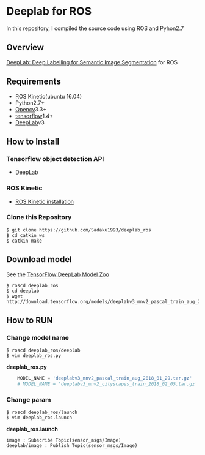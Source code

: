 # Deeplab for ROS
In this repository, I compiled the source code using ROS and Pyhon2.7

## Overview
[DeepLab: Deep Labelling for Semantic Image Segmentation](https://github.com/tensorflow/models/tree/master/research/deeplab) for ROS

## Requirements
- ROS Kinetic(ubuntu 16.04)
- Python2.7+
- [Opencv](https://opencv.org/)3.3+
- [tensorflow](https://www.tensorflow.org/install/)1.4+
- [DeepLab](https://github.com/tensorflow/models/tree/master/research/deeplab)v3

## How to Install
### Tensorflow object detection API
- [DeepLab](https://github.com/tensorflow/models/blob/master/research/deeplab/g3doc/installation.md)
### ROS Kinetic
- [ROS Kinetic installation](http://wiki.ros.org/ja/kinetic/Installation/Ubuntu)
### Clone this Repository
```
$ git clone https://github.com/Sadaku1993/deeplab_ros
$ cd catkin_ws
$ catkin make
```

## Download model
See the [TensorFlow DeepLab Model Zoo](https://github.com/tensorflow/models/blob/master/research/deeplab/g3doc/model_zoo.md)
```
$ roscd deeplab_ros
$ cd deeplab
$ wget http://download.tensorflow.org/models/deeplabv3_mnv2_pascal_train_aug_2018_01_29.tar.gz 
```

## How to RUN
### Change model name
```
$ roscd deeplab_ros/deeplab
$ vim deeplab_ros.py
```
**deeplab_ros.py**
```python
    MODEL_NAME = 'deeplabv3_mnv2_pascal_train_aug_2018_01_29.tar.gz'
    # MODEL_NAME = 'deeplabv3_mnv2_cityscapes_train_2018_02_05.tar.gz'
```

### Change param
```
$ roscd deeplab_ros/launch
$ vim deeplab_ros.launch
```
**deeplab_ros.launch**
```
image : Subscribe Topic(sensor_msgs/Image)
deeplab/image : Publish Topic(sensor_msgs/Image)
```
